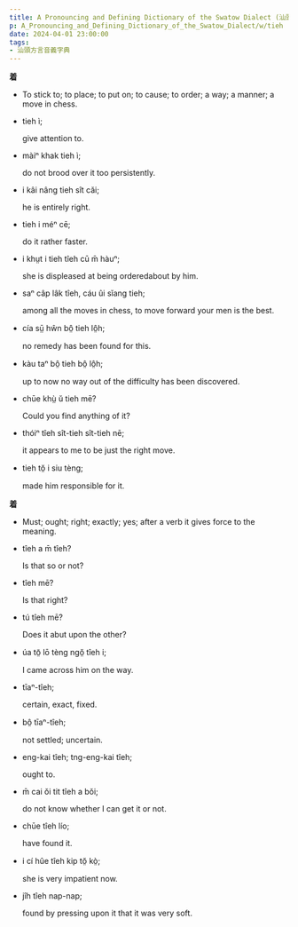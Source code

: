 ```yaml
---
title: A Pronouncing and Defining Dictionary of the Swatow Dialect (汕頭方言音義字典) / tieh
p: A_Pronouncing_and_Defining_Dictionary_of_the_Swatow_Dialect/w/tieh
date: 2024-04-01 23:00:00
tags: 
- 汕頭方言音義字典
---
```



**着**
- To stick to; to place; to put on; to cause; to order; a way; a manner; a move in chess.

- tieh ì;

  give attention to.

- màiⁿ khak tieh ì;

  do not brood over it too persistently.

- i kâi nâng tieh sît căi;

  he is entirely right.

- tieh i méⁿ cē;

  do it rather faster.

- i khṳt i tieh tîeh cū m̄ hàuⁿ;

  she is displeased at being orderedabout by him.

- saⁿ câp lâk tîeh, cáu ûi sĭang tieh;

  among all the moves in chess, to move forward your men is the best.

- cía sṳ̄ hŵn bô̤ tieh lô̤h;

  no remedy has been found for this.

- kàu taⁿ bô̤ tieh bô̤ lô̤h;

  up to now no way out of the difficulty has been discovered.

- chūe khṳ̀ ŭ tieh mē?

  Could you find anything of it?

- thóiⁿ tîeh sît-tieh sît-tieh nē;

  it appears to me to be just the right move.

- tieh tŏ̤ i siu tèng;

  made him responsible for it.

**着**
- Must; ought; right; exactly; yes; after a verb it gives force to the meaning.

- tîeh a m̄ tîeh?

  Is that so or not?

- tîeh mē?

  Is that right?

- tú tîeh mē?

  Does it abut upon the other?

- úa tō̤ lō tèng ngŏ̤ tîeh i;

  I came across him on the way.

- tīaⁿ-tîeh;

  certain, exact, fixed.

- bô̤ tīaⁿ-tîeh;

  not settled; uncertain.

- eng-kai tîeh; tng-eng-kai tîeh;

  ought to.

- m̄ cai ŏi tit tîeh a bŏi;

  do not know whether I can get it or not.

- chūe tîeh lío;

  have found it.

- i cí hûe tîeh kip tŏ̤ kò̤;

  she is very impatient now.

- jîh tîeh nap-nap;

  found by pressing upon it that it was very soft.